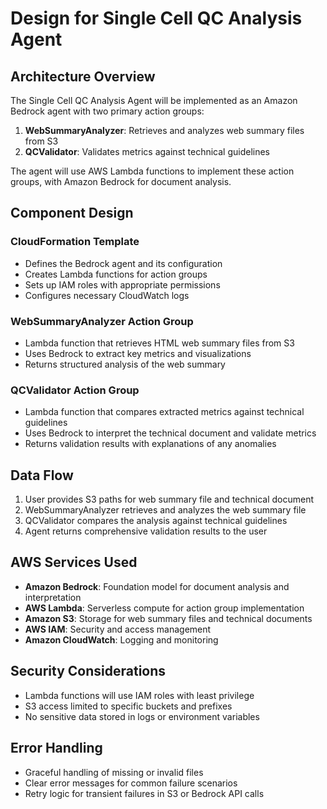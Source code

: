 # Design for Single Cell QC Analysis Agent

## Architecture Overview

The Single Cell QC Analysis Agent will be implemented as an Amazon Bedrock agent with two primary action groups:

1. **WebSummaryAnalyzer**: Retrieves and analyzes web summary files from S3
2. **QCValidator**: Validates metrics against technical guidelines

The agent will use AWS Lambda functions to implement these action groups, with Amazon Bedrock for document analysis.

## Component Design

### CloudFormation Template
- Defines the Bedrock agent and its configuration
- Creates Lambda functions for action groups
- Sets up IAM roles with appropriate permissions
- Configures necessary CloudWatch logs

### WebSummaryAnalyzer Action Group
- Lambda function that retrieves HTML web summary files from S3
- Uses Bedrock to extract key metrics and visualizations
- Returns structured analysis of the web summary

### QCValidator Action Group
- Lambda function that compares extracted metrics against technical guidelines
- Uses Bedrock to interpret the technical document and validate metrics
- Returns validation results with explanations of any anomalies

## Data Flow

1. User provides S3 paths for web summary file and technical document
2. WebSummaryAnalyzer retrieves and analyzes the web summary file
3. QCValidator compares the analysis against technical guidelines
4. Agent returns comprehensive validation results to the user

## AWS Services Used

- **Amazon Bedrock**: Foundation model for document analysis and interpretation
- **AWS Lambda**: Serverless compute for action group implementation
- **Amazon S3**: Storage for web summary files and technical documents
- **AWS IAM**: Security and access management
- **Amazon CloudWatch**: Logging and monitoring

## Security Considerations

- Lambda functions will use IAM roles with least privilege
- S3 access limited to specific buckets and prefixes
- No sensitive data stored in logs or environment variables

## Error Handling

- Graceful handling of missing or invalid files
- Clear error messages for common failure scenarios
- Retry logic for transient failures in S3 or Bedrock API calls
